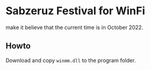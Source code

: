 # Sabzeruz Festival for WinFi
make it believe that the current time is in October 2022.
## Howto
Download and copy `winmm.dll` to the program folder.
